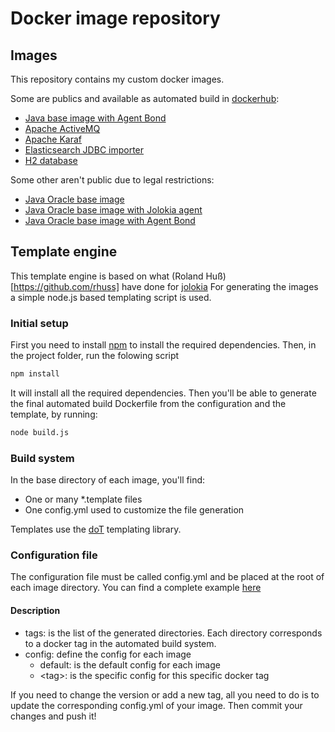 # Docker image repository

## Images

This repository contains my custom docker images.

Some are publics and available as automated build in [dockerhub](https://hub.docker.com/u/arnaudeprez):

* [Java base image with Agent Bond](java-agent-bond/README.md)
* [Apache ActiveMQ](activemq/README.md)
* [Apache Karaf](karaf/README.md)
* [Elasticsearch JDBC importer](elasticsearch-jdbc-base/README.md)
* [H2 database](h2database/README.md)

Some other aren't public due to legal restrictions:

* [Java Oracle base image](java/README.md)
* [Java Oracle base image with Jolokia agent](java-jolokia/README.md)
* [Java Oracle base image with Agent Bond](java-jolokia/README.md)

## Template engine

This template engine is based on what (Roland Huß)[https://github.com/rhuss] have done for [jolokia](https://github.com/rhuss/docker-java-jolokia)
For generating the images a simple node.js based templating script is used.

### Initial setup

First you need to install [npm](https://www.npmjs.com) to install the required dependencies.
Then, in the project folder, run the folowing script

```sh
npm install
```

It will install all the required dependencies.
Then you'll be able to generate the final automated build Dockerfile from the configuration and the template, by running:

```sh
node build.js
```

### Build system

In the base directory of each image, you'll find:

* One or many *.template files
* One config.yml used to customize the file generation

Templates use the [doT](http://olado.github.io/doT/index.html) templating library.

### Configuration file

The configuration file must be called config.yml and be placed at the root of each image directory.
You can find a complete example [here](karaf/config.yml)

#### Description

* tags: is the list of the generated directories. Each directory corresponds to a docker tag in the automated build system.
* config: define the config for each image
	* default: is the default config for each image
	* \<tag\>: is the specific config for this specific docker tag

If you need to change the version or add a new tag, all you need to do is to update the corresponding config.yml of your image.
Then commit your changes and push it!
